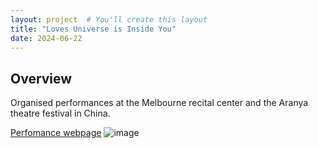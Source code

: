```yaml
---
layout: project  # You'll create this layout
title: "Loves Universe is Inside You"
date: 2024-06-22
---
```


## Overview
Organised performances at the Melbourne recital center and the Aranya theatre festival in China.

[Perfomance webpage](https://playking.com.au/productions/lovesuniverse.html)
![image](/assets/images/LUIY/LUIY_1.jpg)